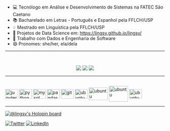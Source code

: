 
- 💻 Tecnólogo em Análise e Desenvolvimento de Sistemas na FATEC São Caetano
- 📚 Bacharelado em Letras - Português e Espanhol pela FFLCH/USP
- 💡 Mestrado em Linguística pela FFLCH/USP
- 🔗 Projetos de Data Science em: https://lingsv.github.io/lingsv/
- 🔭 Trabalho com Dados e Engenharia de Software
- 😄 Pronomes: she/her, ela/dela
*************************

<center><br>

![](http://github-profile-summary-cards.vercel.app/api/cards/profile-details?username=lingsv&theme=jolly)
![](http://github-profile-summary-cards.vercel.app/api/cards/most-commit-language?username=lingsv&theme=jolly)
![](http://github-profile-summary-cards.vercel.app/api/cards/stats?username=lingsv&theme=jolly)
  </center>
  
*************************

<div style="display: inline_block"><br>
 <img align="center" alt="jupyter" height="30" width="40" src="https://cdn.jsdelivr.net/gh/devicons/devicon/icons/jupyter/jupyter-original-wordmark.svg" />
 <img align="center" alt="python" height="30" width="40"src="https://cdn.jsdelivr.net/gh/devicons/devicon/icons/python/python-original.svg" />
 <img align="center" alt="mysql" height="30" width="40" src="https://cdn.jsdelivr.net/gh/devicons/devicon/icons/mysql/mysql-original-wordmark.svg" />
 <img align="center" alt="pandas" height="30" width="40" src="https://cdn.jsdelivr.net/gh/devicons/devicon/icons/pandas/pandas-original.svg" />
 <img align="center" alt="git" height="30" width="40" src="https://cdn.jsdelivr.net/gh/devicons/devicon/icons/git/git-plain.svg" />
 <img align="center" alt="ubuntu" height="30" width="40" src="https://cdn.jsdelivr.net/gh/devicons/devicon/icons/ubuntu/ubuntu-plain.svg" />
 <img align="center" alt="ubuntu" height="40" width="60"  src="https://cdn.jsdelivr.net/gh/devicons/devicon/icons/amazonwebservices/amazonwebservices-original.svg" />
 <img align="center" alt="ubuntu" height="50" width="60"  src="https://cdn.jsdelivr.net/gh/devicons/devicon/icons/azure/azure-original-wordmark.svg" />
 <img align="center" alt="ubuntu" height="30" width="40" src="https://cdn.jsdelivr.net/gh/devicons/devicon/icons/docker/docker-plain-wordmark.svg" />
                                      
 </div>
  
******************* 

[![@lingsv's Holopin board](https://holopin.me/lingsv)](https://holopin.io/@lingsv)

[![Twitter](https://img.shields.io/badge/Twitter-1DA1F2?style=for-the-badge&logo=twitter&logoColor=white)](https://twitter.com/carol_gsv)
[![LinkedIn](https://img.shields.io/badge/LinkedIn-0077B5?style=for-the-badge&logo=linkedin&logoColor=white)](https://www.linkedin.com/in/anacarolinagsv/)

